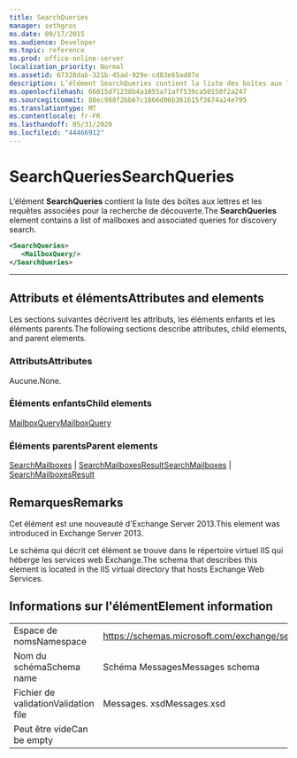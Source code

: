 ```yaml
---
title: SearchQueries
manager: sethgros
ms.date: 09/17/2015
ms.audience: Developer
ms.topic: reference
ms.prod: office-online-server
localization_priority: Normal
ms.assetid: 67328dab-321b-45ad-929e-cd83e65ad87e
description: L’élément SearchQueries contient la liste des boîtes aux lettres et les requêtes associées pour la recherche de découverte.
ms.openlocfilehash: 66015d71238b4a1055a71aff539ca50150f2a247
ms.sourcegitcommit: 88ec988f2bb67c1866d06b361615f3674a24e795
ms.translationtype: MT
ms.contentlocale: fr-FR
ms.lasthandoff: 05/31/2020
ms.locfileid: "44466912"
---
```

# <a name="searchqueries"></a><span data-ttu-id="1cfbc-103">SearchQueries</span><span class="sxs-lookup"><span data-stu-id="1cfbc-103">SearchQueries</span></span>

<span data-ttu-id="1cfbc-104">L’élément **SearchQueries** contient la liste des boîtes aux lettres et les requêtes associées pour la recherche de découverte.</span><span class="sxs-lookup"><span data-stu-id="1cfbc-104">The **SearchQueries** element contains a list of mailboxes and associated queries for discovery search.</span></span> 
  
```XML
<SearchQueries>
   <MailboxQuery/>
</SearchQueries>
```

 ****
## <a name="attributes-and-elements"></a><span data-ttu-id="1cfbc-105">Attributs et éléments</span><span class="sxs-lookup"><span data-stu-id="1cfbc-105">Attributes and elements</span></span>

<span data-ttu-id="1cfbc-106">Les sections suivantes décrivent les attributs, les éléments enfants et les éléments parents.</span><span class="sxs-lookup"><span data-stu-id="1cfbc-106">The following sections describe attributes, child elements, and parent elements.</span></span>
  
### <a name="attributes"></a><span data-ttu-id="1cfbc-107">Attributs</span><span class="sxs-lookup"><span data-stu-id="1cfbc-107">Attributes</span></span>

<span data-ttu-id="1cfbc-108">Aucune.</span><span class="sxs-lookup"><span data-stu-id="1cfbc-108">None.</span></span>
  
### <a name="child-elements"></a><span data-ttu-id="1cfbc-109">Éléments enfants</span><span class="sxs-lookup"><span data-stu-id="1cfbc-109">Child elements</span></span>

[<span data-ttu-id="1cfbc-110">MailboxQuery</span><span class="sxs-lookup"><span data-stu-id="1cfbc-110">MailboxQuery</span></span>](mailboxquery.md)
  
### <a name="parent-elements"></a><span data-ttu-id="1cfbc-111">Éléments parents</span><span class="sxs-lookup"><span data-stu-id="1cfbc-111">Parent elements</span></span>

<span data-ttu-id="1cfbc-112">[SearchMailboxes](searchmailboxes.md)  |  [SearchMailboxesResult](searchmailboxesresult.md)</span><span class="sxs-lookup"><span data-stu-id="1cfbc-112">[SearchMailboxes](searchmailboxes.md) | [SearchMailboxesResult](searchmailboxesresult.md)</span></span>
  
## <a name="remarks"></a><span data-ttu-id="1cfbc-113">Remarques</span><span class="sxs-lookup"><span data-stu-id="1cfbc-113">Remarks</span></span>

<span data-ttu-id="1cfbc-114">Cet élément est une nouveauté d'Exchange Server 2013.</span><span class="sxs-lookup"><span data-stu-id="1cfbc-114">This element was introduced in Exchange Server 2013.</span></span>
  
<span data-ttu-id="1cfbc-115">Le schéma qui décrit cet élément se trouve dans le répertoire virtuel IIS qui héberge les services web Exchange.</span><span class="sxs-lookup"><span data-stu-id="1cfbc-115">The schema that describes this element is located in the IIS virtual directory that hosts Exchange Web Services.</span></span>
  
## <a name="element-information"></a><span data-ttu-id="1cfbc-116">Informations sur l'élément</span><span class="sxs-lookup"><span data-stu-id="1cfbc-116">Element information</span></span>

|||
|:-----|:-----|
|<span data-ttu-id="1cfbc-117">Espace de noms</span><span class="sxs-lookup"><span data-stu-id="1cfbc-117">Namespace</span></span>  <br/> |https://schemas.microsoft.com/exchange/services/2006/messages  <br/> |
|<span data-ttu-id="1cfbc-118">Nom du schéma</span><span class="sxs-lookup"><span data-stu-id="1cfbc-118">Schema name</span></span>  <br/> |<span data-ttu-id="1cfbc-119">Schéma Messages</span><span class="sxs-lookup"><span data-stu-id="1cfbc-119">Messages schema</span></span>  <br/> |
|<span data-ttu-id="1cfbc-120">Fichier de validation</span><span class="sxs-lookup"><span data-stu-id="1cfbc-120">Validation file</span></span>  <br/> |<span data-ttu-id="1cfbc-121">Messages. xsd</span><span class="sxs-lookup"><span data-stu-id="1cfbc-121">Messages.xsd</span></span>  <br/> |
|<span data-ttu-id="1cfbc-122">Peut être vide</span><span class="sxs-lookup"><span data-stu-id="1cfbc-122">Can be empty</span></span>  <br/> ||
   

